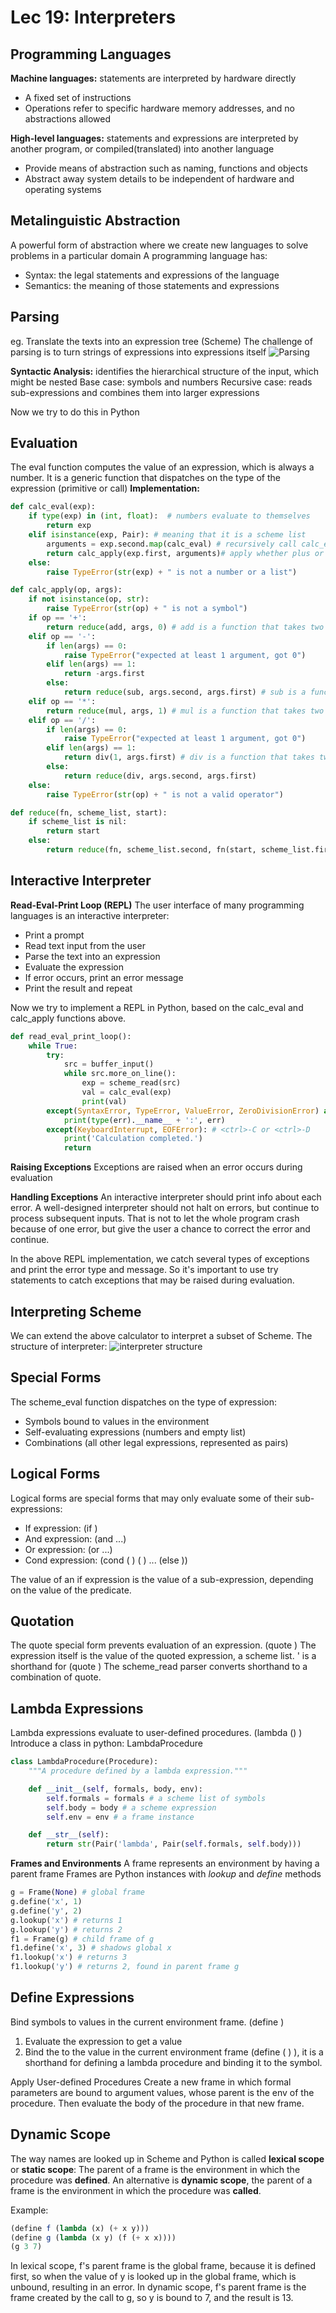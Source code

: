 # Lec 19: Interpreters
## Programming Languages
**Machine languages:** statements are interpreted by hardware directly
* A fixed set of instructions
* Operations refer to specific hardware memory addresses, and no abstractions allowed

**High-level languages:** statements and expressions are interpreted by another program, or compiled(translated) into another language
* Provide means of abstraction such as naming, functions and objects
* Abstract away system details to be independent of hardware and operating systems

## Metalinguistic Abstraction
A powerful form of abstraction where we create new languages to solve problems in a particular domain
A programming language has:
* Syntax: the legal statements and expressions of the language
* Semantics: the meaning of those statements and expressions

## Parsing
eg. Translate the texts into an expression tree (Scheme)
The challenge of parsing is to turn strings of expressions into expressions itself
![Parsing](parsing.png)

**Syntactic Analysis:** identifies the hierarchical structure of the input, which might be nested
Base case: symbols and numbers
Recursive case: reads sub-expressions and combines them into larger expressions

Now we try to do this in Python
## Evaluation
The eval function computes the value of an expression, which is always a number.
It is a generic function that dispatches on the type of the expression (primitive or call)
**Implementation:**
```python
def calc_eval(exp):
    if type(exp) in (int, float):  # numbers evaluate to themselves
        return exp
    elif isinstance(exp, Pair): # meaning that it is a scheme list
        arguments = exp.second.map(calc_eval) # recursively call calc_eval, returns a number for each operand
        return calc_apply(exp.first, arguments)# apply whether plus or minus or times or divide on the arguments(a scheme list of numbers)
    else:
        raise TypeError(str(exp) + " is not a number or a list")

def calc_apply(op, args):
    if not isinstance(op, str):
        raise TypeError(str(op) + " is not a symbol")
    if op == '+':
        return reduce(add, args, 0) # add is a function that takes two numbers and returns their sum
    elif op == '-':
        if len(args) == 0:
            raise TypeError("expected at least 1 argument, got 0")
        elif len(args) == 1:
            return -args.first 
        else:
            return reduce(sub, args.second, args.first) # sub is a function that takes two numbers and returns their difference
    elif op == '*':
        return reduce(mul, args, 1) # mul is a function that takes two numbers and returns their product
    elif op == '/':
        if len(args) == 0:
            raise TypeError("expected at least 1 argument, got 0")
        elif len(args) == 1:
            return div(1, args.first) # div is a function that takes two numbers and returns their quotient
        else:
            return reduce(div, args.second, args.first)
    else:
        raise TypeError(str(op) + " is not a valid operator")

def reduce(fn, scheme_list, start):
    if scheme_list is nil:
        return start
    else:
        return reduce(fn, scheme_list.second, fn(start, scheme_list.first))
```

## Interactive Interpreter
**Read-Eval-Print Loop (REPL)**
The user interface of many programming languages is an interactive interpreter:
* Print a prompt
* Read text input from the user
* Parse the text into an expression
* Evaluate the expression
* If error occurs, print an error message
* Print the result and repeat

Now we try to implement a REPL in Python, based on the calc_eval and calc_apply functions above.
```python
def read_eval_print_loop():
    while True:
        try:
            src = buffer_input()
            while src.more_on_line():
                exp = scheme_read(src)
                val = calc_eval(exp)
                print(val)
        except(SyntaxError, TypeError, ValueError, ZeroDivisionError) as err:
            print(type(err).__name__ + ':', err)
        except(KeyboardInterrupt, EOFError): # <ctrl>-C or <ctrl>-D
            print('Calculation completed.')
            return
```

**Raising Exceptions**
Exceptions are raised when an error occurs during evaluation

**Handling Exceptions**
An interactive interpreter should print info about each error.
A well-designed interpreter should not halt on errors, but continue to process subsequent inputs.
That is not to let the whole program crash because of one error, but give the user a chance to correct the error and continue.

In the above REPL implementation, we catch several types of exceptions and print the error type and message.
So it's important to use try statements to catch exceptions that may be raised during evaluation.

## Interpreting Scheme
We can extend the above calculator to interpret a subset of Scheme.
The structure of interpreter:
![interpreter structure](interpreter-structure.jpg)

## Special Forms
The scheme_eval function dispatches on the type of expression:
- Symbols bound to values in the environment
- Self-evaluating expressions (numbers and empty list)
- Combinations (all other legal expressions, represented as pairs)

## Logical Forms
Logical forms are special forms that may only evaluate some of their sub-expressions:
* If expression: (if <predicate> <consequent> <alternative>)
* And expression: (and <exp1> <exp2> ...)
* Or expression: (or <exp1> <exp2> ...)
* Cond expression: (cond (<test1> <exp1>) (<test2> <exp2>) ... (else <expN>))

The value of an if expression is the value of a sub-expression, depending on the value of the predicate.

## Quotation
The quote special form prevents evaluation of an expression.
(quote <expression>)
The expression itself is the value of the quoted expression, a scheme list.
'<expression> is a shorthand for (quote <expression>)
The scheme_read parser converts shorthand to a combination of quote.

## Lambda Expressions
Lambda expressions evaluate to user-defined procedures.
(lambda (<formal-parameters>) <body>)
Introduce a class in python: LambdaProcedure
```python
class LambdaProcedure(Procedure):
    """A procedure defined by a lambda expression."""

    def __init__(self, formals, body, env):
        self.formals = formals # a scheme list of symbols
        self.body = body # a scheme expression
        self.env = env # a frame instance

    def __str__(self):
        return str(Pair('lambda', Pair(self.formals, self.body)))
```

**Frames and Environments**
A frame represents an environment by having a parent frame
Frames are Python instances with *lookup* and *define* methods
```python
g = Frame(None) # global frame
g.define('x', 1)
g.define('y', 2)
g.lookup('x') # returns 1
g.lookup('y') # returns 2
f1 = Frame(g) # child frame of g
f1.define('x', 3) # shadows global x
f1.lookup('x') # returns 3
f1.lookup('y') # returns 2, found in parent frame g
```

## Define Expressions
Bind symbols to values in the current environment frame.
(define <symbol> <expression>)
1. Evaluate the expression to get a value
2. Bind the <symbol> to the value in the current environment frame
(define (<symbol> <formal-parameters>) <body>), it is a shorthand for defining a lambda procedure and binding it to the symbol.

Apply User-defined Procedures
Create a new frame in which formal parameters are bound to argument values, whose parent is the env of the procedure.
Then evaluate the body of the procedure in that new frame.

## Dynamic Scope
The way names are looked up in Scheme and Python is called **lexical scope** or **static scope**: The parent of a frame is the environment in which the procedure was **defined**.
An alternative is **dynamic scope**, the parent of a frame is the environment in which the procedure was **called**.

Example:
```scheme
(define f (lambda (x) (+ x y)))
(define g (lambda (x y) (f (+ x x))))
(g 3 7)
```
In lexical scope, f's parent frame is the global frame, because it is defined first, so when the value of y is looked up in the global frame, which is unbound, resulting in an error.
In dynamic scope, f's parent frame is the frame created by the call to g, so y is bound to 7, and the result is 13.
